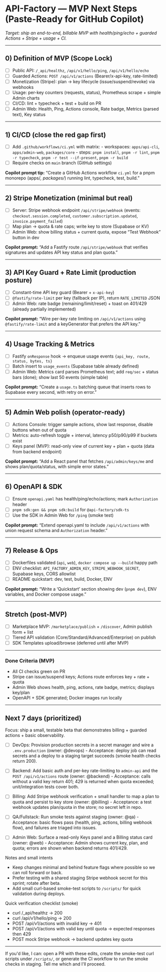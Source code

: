  # API-Factory — MVP Next Steps (Paste-Ready for GitHub Copilot)

 _Target: ship an end-to-end, billable MVP with health/ping/echo + guarded Actions + Stripe + usage + CI._

 ---

 ## 0) Definition of MVP (Scope Lock)
 - [ ] Public API: `/_api/healthz`, `/api/v1/hello/ping`, `/api/v1/hello/echo`
 - [ ] Guarded Actions: `POST /api/v1/actions` (Bearer/x-api-key, rate-limited)
 - [ ] Monetization (Stripe): plan → key lifecycle (issue/suspend/revoke) via webhooks
 - [ ] Usage: per-key counters (requests, status), Prometheus scrape + simple Admin charts
 - [ ] CI/CD: lint + typecheck + test + build on PR
 - [ ] Admin Web: Health, Ping, Actions console, Rate badge, Metrics (parsed text), Key status

 ---

 ## 1) CI/CD (close the red gap first)
 - [ ] Add `.github/workflows/ci.yml` with matrix:
       - workspaces: `apps/api-cli`, `apps/admin-web`, `packages/core`
       - steps: `pnpm install`, `pnpm -r lint`, `pnpm -r typecheck`, `pnpm -r test --if-present`, `pnpm -r build`
 - [ ] Require checks on `main` branch (GitHub settings)

 **Copilot prompt tip:** “Create a GitHub Actions workflow `ci.yml` for a pnpm monorepo (apps/*, packages/*) running lint, typecheck, test, build.”

 ---

 ## 2) Stripe Monetization (minimal but real)
 - [ ] Server: Stripe webhook endpoint `/api/stripe/webhook` (events: `checkout.session.completed`, `customer.subscription.updated`, `invoice.payment_failed`)
 - [ ] Map plan → quota & rate caps; write key to store (Supabase or KV)
 - [ ] Admin Web: show billing status + current quota, expose “Test Webhook” button in dev

 **Copilot prompt:** “Add a Fastify route `/api/stripe/webhook` that verifies signatures and updates API key status and plan quota.”

 ---

 ## 3) API Key Guard + Rate Limit (production posture)
 - [ ] Constant-time API key guard (Bearer + `x-api-key`)
 - [ ] `@fastify/rate-limit` per key (fallback per IP), return `RATE_LIMITED` JSON
 - [ ] Admin Web: rate badge (remaining/limit/reset) + toast on 401/429 (already partially implemented)

 **Copilot prompt:** “Wire per-key rate limiting on `/api/v1/actions` using `@fastify/rate-limit` and a keyGenerator that prefers the API key.”

 ---

 ## 4) Usage Tracking & Metrics
 - [ ] Fastify `onResponse` hook → enqueue usage events `{api_key, route, status, bytes, ts}`
 - [ ] Batch insert to `usage_events` (Supabase table already defined)
 - [ ] Admin Web: Metrics card parses Prometheus text; add `req/sec` + status bars (done); show last 50 events (simple table)

 **Copilot prompt:** “Create a `usage.ts` batching queue that inserts rows to Supabase every second, with retry on error.”

 ---

 ## 5) Admin Web polish (operator-ready)
 - [ ] Actions Console: trigger sample actions, show last response, disable buttons when out of quota
 - [ ] Metrics: auto-refresh toggle + interval, latency p50/p90/p99 if buckets exist
 - [ ] Keys panel (MVP): read-only view of current key + plan + quota (data from backend endpoint)

 **Copilot prompt:** “Add a React panel that fetches `/api/admin/keys/me` and shows plan/quota/status, with simple error states.”

 ---

 ## 6) OpenAPI & SDK
 - [ ] Ensure `openapi.yaml` has health/ping/echo/actions; mark `Authorization` header
 - [ ] `pnpm sdk:gen && pnpm sdk:build` for `@api-factory/sdk-ts`
 - [ ] Use the SDK in Admin Web for `/ping` (smoke test)

 **Copilot prompt:** “Extend openapi.yaml to include `/api/v1/actions` with union request schema and `Authorization` header.”

 ---

 ## 7) Release & Ops
 - [ ] Dockerfiles validated (`api`, `web`), `docker compose up --build` happy path
 - [ ] ENV checklist: `API_FACTORY_ADMIN_KEY`, `STRIPE_WEBHOOK_SECRET`, Supabase keys, CORS allowlist
 - [ ] README quickstart: dev, test, build, Docker, ENV

 **Copilot prompt:** “Write a ‘Quickstart’ section showing dev (`pnpm dev`), ENV variables, and Docker compose usage.”

 ---

 ## Stretch (post-MVP)
 - [ ] Marketplace MVP: `/marketplace/publish` + `/discover`, Admin publish form + list
 - [ ] Tiered API validation (Core/Standard/Advanced/Enterprise) on publish
 - [ ] SDK Templates upload/browse (deferred until after MVP)

 ---

 ### Done Criteria (MVP)
 - All CI checks green on PR
 - Stripe can issue/suspend keys; Actions route enforces key + rate + quota
 - Admin Web shows health, ping, actions, rate badge, metrics; displays key/plan
 - OpenAPI + SDK generated; Docker images run locally

---

## Next 7 days (prioritized)

Focus: ship a small, testable beta that demonstrates billing + guarded actions + basic observability.

- [ ] DevOps: Provision production secrets in a secret manager and wire a `.env.production` (owner: @devops)
      - Acceptance: deploy job can read secrets and a deploy to a staging target succeeds (smoke health checks return 200).

- [ ] Backend: Add basic auth and per-key rate-limiting to `admin-api` and the `POST /api/v1/actions` route (owner: @backend)
      - Acceptance: calls without a valid key return 401; 429 is returned when quota exceeded; unit/integration tests cover both.

- [ ] Billing: Add Stripe webhook verification + small handler to map a plan to quota and persist to key store (owner: @billing)
      - Acceptance: a test webhook updates plan/quota in the store; no secret left in repo.

- [ ] QA/Fullstack: Run smoke tests against staging (owner: @qa)
      - Acceptance: basic flows pass (health, ping, actions, billing webhook flow), and failures are triaged into issues.

- [ ] Admin Web: Surface a read-only Keys panel and a Billing status card (owner: @web)
      - Acceptance: Admin shows current key, plan, and quota; errors are shown when backend returns 401/429.

Notes and small intents
- Keep changes minimal and behind feature flags where possible so we can roll forward or back.
- Prefer testing with a shared staging Stripe webhook secret for this sprint; rotate after beta.
- Add small curl-based smoke-test scripts to `/scripts/` for quick validation during deploys.

Quick verification checklist (smoke)
- curl /_api/healthz -> 200
- curl /api/v1/hello/ping -> 200
- POST /api/v1/actions with invalid key -> 401
- POST /api/v1/actions with valid key until quota -> expected responses then 429
- POST mock Stripe webhook -> backend updates key quota

---

If you'd like, I can: open a PR with these edits, create the smoke-test curl scripts under `/scripts/`, or generate the CI workflow to run the smoke checks in staging. Tell me which and I'll proceed.
